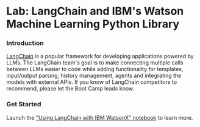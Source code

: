 # Lab: LangChain and IBM's Watson Machine Learning Python Library

### Introduction
[LangChain](https://docs.langchain.com/docs/) is a popular framework for developing applications powered by LLMs. The LangChain team's goal is to make connecting multiple calls between LLMs easier to code while adding functionality for templates, input/output parsing, history management, agents and integrating the models with external APIs.  If you know of LangChain competitors to recommend, please let the Boot Camp leads know.

### Get Started
Launch the ["Using LangChain with IBM WatsonX" notebook](./watsonxai-and-langchain.ipynb) to learn more.

